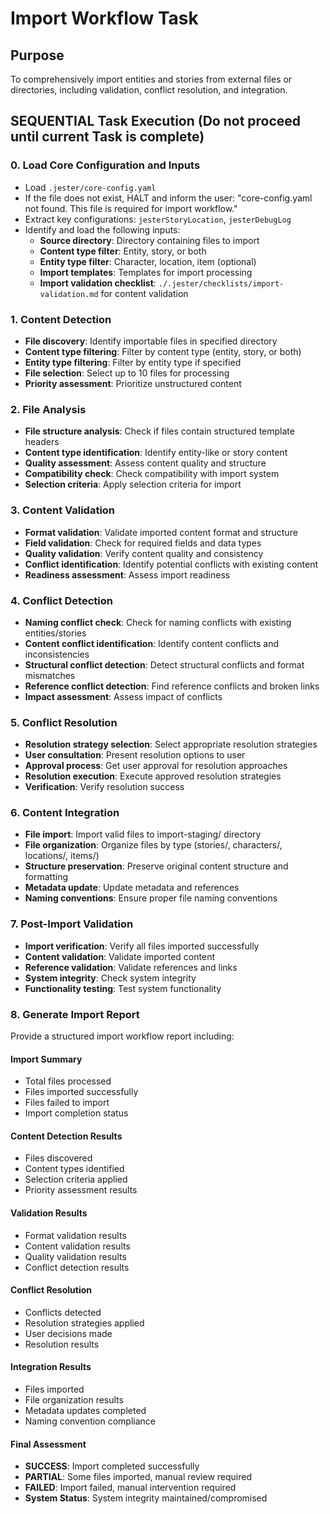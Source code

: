 

# Import Workflow Task

## Purpose

To comprehensively import entities and stories from external files or directories, including validation, conflict resolution, and integration.

## SEQUENTIAL Task Execution (Do not proceed until current Task is complete)

### 0. Load Core Configuration and Inputs

- Load `.jester/core-config.yaml`
- If the file does not exist, HALT and inform the user: "core-config.yaml not found. This file is required for import workflow."
- Extract key configurations: `jesterStoryLocation`, `jesterDebugLog`
- Identify and load the following inputs:
  - **Source directory**: Directory containing files to import
  - **Content type filter**: Entity, story, or both
  - **Entity type filter**: Character, location, item (optional)
  - **Import templates**: Templates for import processing
  - **Import validation checklist**: `./.jester/checklists/import-validation.md` for content validation

### 1. Content Detection

- **File discovery**: Identify importable files in specified directory
- **Content type filtering**: Filter by content type (entity, story, or both)
- **Entity type filtering**: Filter by entity type if specified
- **File selection**: Select up to 10 files for processing
- **Priority assessment**: Prioritize unstructured content

### 2. File Analysis

- **File structure analysis**: Check if files contain structured template headers
- **Content type identification**: Identify entity-like or story content
- **Quality assessment**: Assess content quality and structure
- **Compatibility check**: Check compatibility with import system
- **Selection criteria**: Apply selection criteria for import

### 3. Content Validation

- **Format validation**: Validate imported content format and structure
- **Field validation**: Check for required fields and data types
- **Quality validation**: Verify content quality and consistency
- **Conflict identification**: Identify potential conflicts with existing content
- **Readiness assessment**: Assess import readiness

### 4. Conflict Detection

- **Naming conflict check**: Check for naming conflicts with existing entities/stories
- **Content conflict identification**: Identify content conflicts and inconsistencies
- **Structural conflict detection**: Detect structural conflicts and format mismatches
- **Reference conflict detection**: Find reference conflicts and broken links
- **Impact assessment**: Assess impact of conflicts

### 5. Conflict Resolution

- **Resolution strategy selection**: Select appropriate resolution strategies
- **User consultation**: Present resolution options to user
- **Approval process**: Get user approval for resolution approaches
- **Resolution execution**: Execute approved resolution strategies
- **Verification**: Verify resolution success

### 6. Content Integration

- **File import**: Import valid files to import-staging/ directory
- **File organization**: Organize files by type (stories/, characters/, locations/, items/)
- **Structure preservation**: Preserve original content structure and formatting
- **Metadata update**: Update metadata and references
- **Naming conventions**: Ensure proper file naming conventions

### 7. Post-Import Validation

- **Import verification**: Verify all files imported successfully
- **Content validation**: Validate imported content
- **Reference validation**: Validate references and links
- **System integrity**: Check system integrity
- **Functionality testing**: Test system functionality

### 8. Generate Import Report

Provide a structured import workflow report including:

#### Import Summary
- Total files processed
- Files imported successfully
- Files failed to import
- Import completion status

#### Content Detection Results
- Files discovered
- Content types identified
- Selection criteria applied
- Priority assessment results

#### Validation Results
- Format validation results
- Content validation results
- Quality validation results
- Conflict detection results

#### Conflict Resolution
- Conflicts detected
- Resolution strategies applied
- User decisions made
- Resolution results

#### Integration Results
- Files imported
- File organization results
- Metadata updates completed
- Naming convention compliance

#### Final Assessment
- **SUCCESS**: Import completed successfully
- **PARTIAL**: Some files imported, manual review required
- **FAILED**: Import failed, manual intervention required
- **System Status**: System integrity maintained/compromised